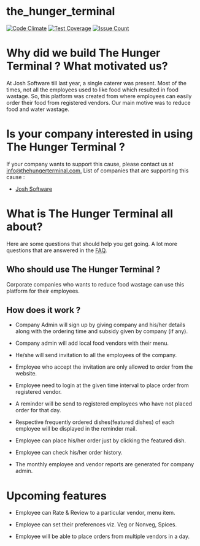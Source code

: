 
# the_hunger_terminal

[![Code Climate](https://codeclimate.com/github/joshsoftware/the_hunger_terminal/badges/gpa.svg)](https://codeclimate.com/github/joshsoftware/the_hunger_terminal)
[![Test Coverage](https://codeclimate.com/github/joshsoftware/the_hunger_terminal/badges/coverage.svg)](https://codeclimate.com/github/joshsoftware/the_hunger_terminal/coverage)
[![Issue Count](https://codeclimate.com/github/joshsoftware/the_hunger_terminal/badges/issue_count.svg)](https://codeclimate.com/github/joshsoftware/the_hunger_terminal)


# Why did we build The Hunger Terminal ? What motivated us?

At Josh Software till last year, a single caterer was present. Most of the times, not all the employees used to like food which resulted in food wastage. So, this platform was created from where employees can easily order their food from registered vendors. Our main motive was to reduce food and water wastage.

# Is your company interested in using The Hunger Terminal ?

If your company wants to support this cause, please contact us at[ info@thehungerterminal.com.](http://info@thehungerterminal.com)
List of companies that are supporting this cause :

- [Josh Software](http://joshsoftware.com)

# What is The Hunger Terminal all about?

Here are some questions that should help you get going. A lot more questions that are answered in the [FAQ](http://thehungerterminal.com/faqs).

## Who should use The Hunger Terminal ?

Corporate companies who wants to reduce food wastage can use this platform for their employees.

## How does it work ?

- Company Admin will sign up by giving company and his/her details along with the ordering time and subsidy given by company (if any).

- Company admin will add local food vendors with their menu.

- He/she will send invitation to all the employees of the company.

- Employee who accept the invitation are only allowed to order from the website.

- Employee need to login at the given time interval to place order from registered vendor.

- A reminder will be send to registered employees who have not placed order for that day.

- Respective frequently ordered dishes(featured dishes) of each employee will be displayed in the reminder mail.

- Employee can place his/her order just by clicking the featured dish.

- Employee can check his/her order history.

- The monthly employee and vendor reports are generated for company admin.

# Upcoming features

- Employee can Rate & Review to a particular vendor, menu item.

- Employee can set their preferences viz. Veg or Nonveg, Spices.

- Employee will be able to place orders from multiple vendors in a day.

